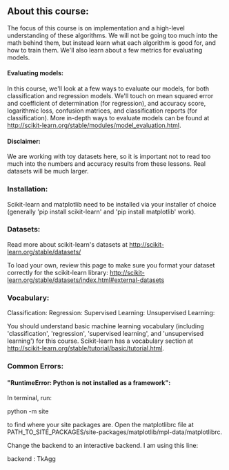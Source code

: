 ## About this course:
The focus of this course is on implementation and a high-level understanding of these algorithms. We will not be going too much into the math behind them, but instead learn what each algorithm is good for, and how to train them. We'll also learn about a few metrics for evaluating models.

#### Evaluating models:
In this course, we'll look at a few ways to evaluate our models, for both classification and regression models. We'll touch on mean squared error and coefficient of determination (for regression), and accuracy score, logarithmic loss, confusion matrices, and classification reports (for classification). More in-depth ways to evaluate models can be found at http://scikit-learn.org/stable/modules/model_evaluation.html.

#### Disclaimer:
We are working with toy datasets here, so it is important not to read too much into the numbers and accuracy results from these lessons. Real datasets will be much larger. 


### Installation:

Scikit-learn and matplotlib need to be installed via your installer of choice (generally 'pip install scikit-learn' and 'pip install matplotlib' work).


### Datasets: 

Read more about scikit-learn's datasets at http://scikit-learn.org/stable/datasets/

To load your own, review this page to make sure you format your dataset correctly for the scikit-learn library: http://scikit-learn.org/stable/datasets/index.html#external-datasets


### Vocabulary:

Classification:
Regression:
Supervised Learning:
Unsupervised Learning:

You should understand basic machine learning vocabulary (including 'classification', 'regression', 'supervised learning', and 'unsupervised learning') for this course. Scikit-learn has a vocabulary section at http://scikit-learn.org/stable/tutorial/basic/tutorial.html.


### Common Errors:

#### "RuntimeError: Python is not installed as a framework":

In terminal, run: 

python -m site 

to find where your site packages are. Open the matplotlibrc file at PATH_TO_SITE_PACKAGES/site-packages/matplotlib/mpl-data/matplotlibrc. 

Change the backend to an interactive backend. I am using this line:

backend      : TkAgg 
